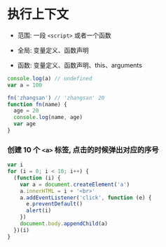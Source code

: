 # 执行上下文

- 范围: 一段 `<script>` 或者一个函数

- 全局: 变量定义、函数声明

- 函数: 变量定义、函数声明、this、arguments

```js
console.log(a) // undefined
var a = 100

fn('zhangsan') // 'zhangsan' 20
function fn(name) {
  age = 20
  console.log(name, age)
  var age
}
```

### 创建 10 个 `<a>` 标签, 点击的时候弹出对应的序号

```js
var i
for (i = 0; i < 10; i++) {
  (function (i) {
    var a = document.createElement('a')
    a.innerHTML = i + '<br>'
    a.addEventListener('click', function (e) {
      e.preventDefault()
      alert(i)
    })
    document.body.appendChild(a)
  })(i)
}
```